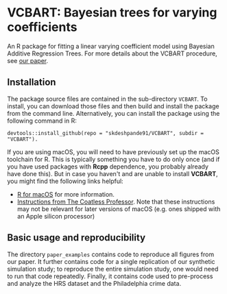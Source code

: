 # VCBART: Bayesian trees for varying coefficients

An R package for fitting a linear varying coefficient model using Bayesian Additive Regression Trees.
For more details about the VCBART procedure, see [our paper](https://arxiv.org/abs/2003.06416).



## Installation

The package source files are contained in the sub-directory `VCBART`. 
To install, you can download those files and then build and install the package from the command line.
Alternatively, you can install the package using the following command in R:

```
devtools::install_github(repo = "skdeshpande91/VCBART", subdir = "VCBART").
```

If you are using macOS, you will need to have previously set up the macOS toolchain for R.
This is typically something you have to do only once (and if you have used packages with **Rcpp** dependence, you probably already have done this).
But in case you haven't and are unable to install **VCBART**, you might find the following links helpful:

+ [R for macOS](https://cran.r-project.org/bin/macosx/tools/) for more information.
+ [Instructions from The Coatless Professor](https://thecoatlessprofessor.com/programming/cpp/r-compiler-tools-for-rcpp-on-macos/). Note that these instructions may not be relevant for later versions of macOS (e.g. ones shipped with an Apple silicon processor)


## Basic usage and reproducibility

The directory `paper_examples` contains code to reproduce all figures from our paper.
It further contains code for a single replication of our synthetic simulation study; to reproduce the entire simulation study, one would need to run that code repeatedly.
Finally, it contains code used to pre-process and analyze the HRS dataset and the Philadelphia crime data.

